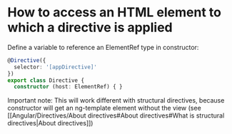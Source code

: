 # How to access an HTML element to which a directive is applied

Define a variable to reference an ElementRef type in constructor:
``` TypeScript
@Directive({
  selector: '[appDirective]'
})
export class Directive {
  constructor (host: ElementRef) { }
```

Important note: This will work different with structural directives, because constructor will get an ng-template element without the view 
(see [[Angular/Directives/About directives#About directives#What is structural directives|About directives]])